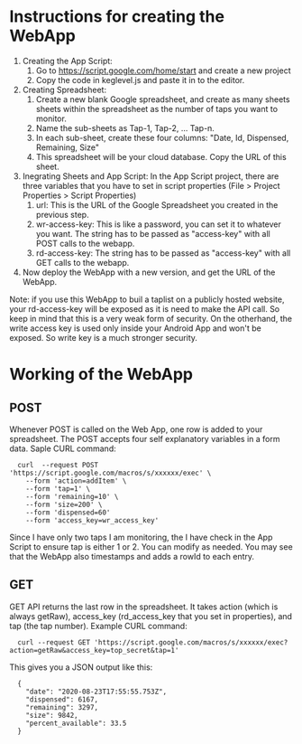 # Instructions for creating the WebApp

1. Creating the App Script:
    1. Go to https://script.google.com/home/start and create a new project
    2. Copy the code in keglevel.js and paste it in to the editor. 
2. Creating Spreadsheet:
    1. Create a new blank Google spreadsheet, and create as many sheets sheets within the spreadsheet as the number of taps you want to monitor.
    2. Name the sub-sheets as Tap-1, Tap-2, ... Tap-n. 
    3. In each sub-sheet, create these four columns: "Date, Id, Dispensed, Remaining, Size"
    4. This spreadsheet will be your cloud database. Copy the URL of this sheet.
3. Inegrating Sheets and App Script: In the App Script project, there are three variables that you have to set in script properties
(File > Project Properties > Script Properties)
    1. url: This is the URL of the Google Spreadsheet you created in the previous step.
    2. wr-access-key: This is like a password, you can set it to whatever you want. The string has to be passed as "access-key" with all POST calls to the webapp.
    3. rd-access-key: The string has to be passed as "access-key" with all GET calls to the webapp.
4. Now deploy the WebApp with a new version, and get the URL of the WebApp. 

Note: if you use this WebApp to buil a taplist on a publicly hosted website, your rd-access-key will be exposed as it is need to make the API call.
So keep in mind that this is a very weak form of security. On the otherhand, the write access key is used only inside your Android App and won't be exposed.
So write key is a much stronger security. 


# Working of the WebApp

## POST
Whenever POST is called on the Web App, one row is added to your spreadsheet. The POST accepts four self explanatory variables in a form data.
Saple CURL command:

      curl  --request POST 'https://script.google.com/macros/s/xxxxxx/exec' \
        --form 'action=addItem' \
        --form 'tap=1' \
        --form 'remaining=10' \
        --form 'size=200' \
        --form 'dispensed=60'
        --form 'access_key=wr_access_key'

Since I have only two taps I am monitoring, the I have check in the App Script to ensure tap is either 1 or 2. You can modify as needed.
You may see that the WebApp also timestamps and adds a rowId to each entry.

## GET
GET API returns the last row in the spreadsheet. It takes action (which is always getRaw), access_key (rd_access_key that you set in properties), and tap (the tap number).
Example CURL command:

      curl --request GET 'https://script.google.com/macros/s/xxxxxx/exec?action=getRaw&access_key=top_secret&tap=1'

This gives you a JSON output like this:

      {
        "date": "2020-08-23T17:55:55.753Z",
        "dispensed": 6167,
        "remaining": 3297,
        "size": 9842,
        "percent_available": 33.5
      }
